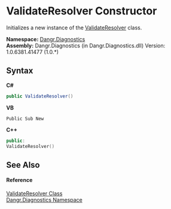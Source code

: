 # ValidateResolver Constructor 
 

Initializes a new instance of the <a href="T_Dangr_Diagnostics_ValidateResolver">ValidateResolver</a> class.

**Namespace:**&nbsp;<a href="N_Dangr_Diagnostics">Dangr.Diagnostics</a><br />**Assembly:**&nbsp;Dangr.Diagnostics (in Dangr.Diagnostics.dll) Version: 1.0.6381.41477 (1.0.*)

## Syntax

**C#**<br />
``` C#
public ValidateResolver()
```

**VB**<br />
``` VB
Public Sub New
```

**C++**<br />
``` C++
public:
ValidateResolver()
```


## See Also


#### Reference
<a href="T_Dangr_Diagnostics_ValidateResolver">ValidateResolver Class</a><br /><a href="N_Dangr_Diagnostics">Dangr.Diagnostics Namespace</a><br />